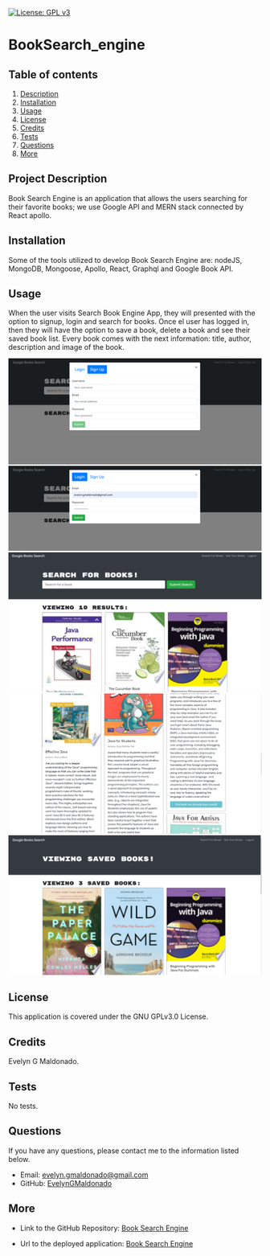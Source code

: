
[![License: GPL v3](https://img.shields.io/badge/License-GPLv3-blue.svg)](https://opensource.org/licenses/gpl-3.0)


# BookSearch_engine

## Table of contents
1. [Description](#description)
2. [Installation](#installation)
3. [Usage](#usage)
4. [License](#license)
5. [Credits](#credits)
6. [Tests](#tests)
7. [Questions](#questions)
8. [More](#more)

<h2 id="description"> Project Description </h2>
Book Search Engine is an application that allows the users searching for their favorite books; we use Google API and MERN stack connected by React apollo.

## Installation 
Some of the tools utilized to develop Book Search Engine are: nodeJS, MongoDB, Mongoose, Apollo, React, Graphql and Google Book API.

## Usage 
When the user visits Search Book Engine App, they will presented with the option to signup, login and search for books. Once el user has logged in, then they will have the option to save a book, delete a book and see their saved book list. Every book comes with the next information: title, author, description and image of the book.

![Book Search Engine - Signup".](./client/assets/book1.png)
![Book Search Engine - Login".](./client/assets/book2.png)
![Book Search Engine - Find a book".](./client/assets/book3.png)
![Book Search Engine- Save a book".](./client/assets/book4.png)
![Book Search Engine- List of your saved books".](./client/assets/book5.png)

## License 
This application is covered under the GNU GPLv3.0 License.

## Credits 
Evelyn G Maldonado.

## Tests 
No tests.

## Questions 
If you have any questions, please contact me to the information listed below.

* Email: evelyn.gmaldonado@gmail.com
* GitHub: [EvelynGMaldonado](https://github.com/EvelynGMaldonado)

## More

* Link to the GitHub Repository:
[Book Search Engine](https://github.com/EvelynGMaldonado/BookSearch_engine)

* Url to the deployed application:
[Book Search Engine](https://egm-booksearcher.herokuapp.com/)
